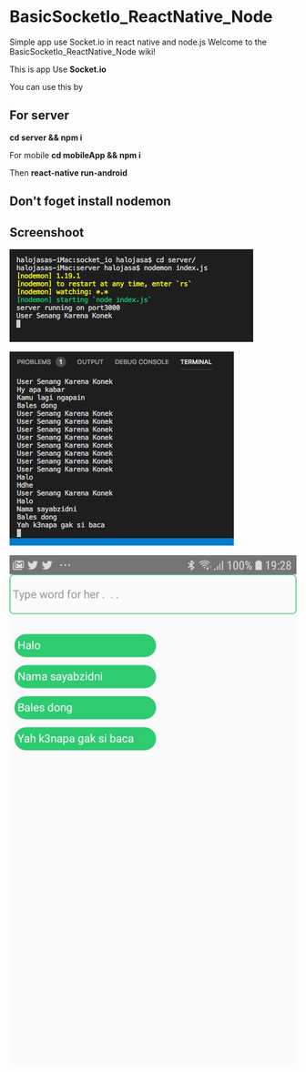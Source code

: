 # BasicSocketIo_ReactNative_Node
Simple app use Socket.io in react native and node.js
Welcome to the BasicSocketIo_ReactNative_Node wiki!

This is app Use **Socket.io**

You can use this by

## **For server**
**cd server && npm i**

For mobile
**cd mobileApp && npm i**

Then 
****react-native run-android****

## Don't foget install **nodemon**

## Screenshoot

![Socket Io](https://raw.githubusercontent.com/zidniryi/BasicSocketIo_ReactNative_Node/master/ss/Screen%20Shot%202019-08-15%20at%2017.08.57.png)

![](https://raw.githubusercontent.com/zidniryi/BasicSocketIo_ReactNative_Node/master/ss/Screen%20Shot%202019-08-15%20at%2019.20.00.png)

![basic socket io](https://raw.githubusercontent.com/zidniryi/BasicSocketIo_ReactNative_Node/master/ss/ss.jpg)




